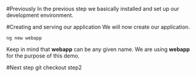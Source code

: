 #Previously
In the previous step we basically installed and set up our development environment.

#Creating and serving our application
We will now create our application.

    ng new webapp

Keep in mind that **webapp** can be any given name. We are using **webapp**
for the purpose of this demo.

#Next step
    git checkout step2